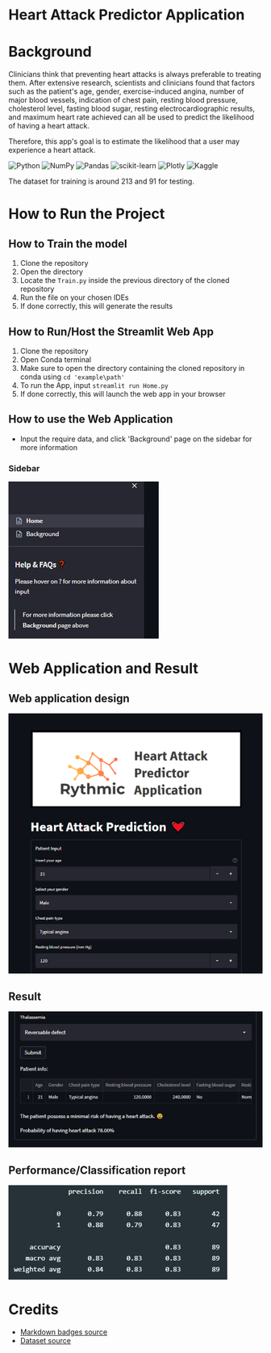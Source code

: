 # Heart Attack Predictor Application
# Background
Clinicians think that preventing heart attacks is always preferable to treating them. After extensive research, scientists and clinicians found that factors such as the patient's age, gender, exercise-induced angina, number of major blood vessels, indication of chest pain, resting blood pressure, cholesterol level, fasting blood sugar, resting electrocardiographic results, and maximum heart rate achieved can all be used to predict the likelihood of having a heart attack.

Therefore, this app's goal is to estimate the likelihood that a user may experience a heart attack.

![Python](https://img.shields.io/badge/python-3670A0?style=for-the-badge&logo=python&logoColor=ffdd54)
![NumPy](https://img.shields.io/badge/numpy-%23013243.svg?style=for-the-badge&logo=numpy&logoColor=white)
![Pandas](https://img.shields.io/badge/pandas-%23150458.svg?style=for-the-badge&logo=pandas&logoColor=white)
![scikit-learn](https://img.shields.io/badge/scikit--learn-%23F7931E.svg?style=for-the-badge&logo=scikit-learn&logoColor=white)
![Plotly](https://img.shields.io/badge/Plotly-%233F4F75.svg?style=for-the-badge&logo=plotly&logoColor=white)
![Kaggle](https://img.shields.io/badge/Kaggle-035a7d?style=for-the-badge&logo=kaggle&logoColor=white)


The dataset for training is around 213 and 91 for testing.

# How to Run the Project
## How to Train the model
1. Clone the repository
2. Open the directory
3. Locate the `Train.py` inside the previous directory of the cloned repository
4. Run the file on your chosen IDEs
5. If done correctly, this will generate the results

## How to Run/Host the Streamlit Web App
1. Clone the repository
2. Open Conda terminal
3. Make sure to open the directory containing the cloned repository in conda using `cd 'example\path'`
4. To run the App, input `streamlit run Home.py`
5. If done correctly, this will launch the web app in your browser

## How to use the Web Application
 - Input the require data, and click 'Background' page on the sidebar for more information
 ### Sidebar
![sidebar](src/sidebar.png)

# Web Application and Result

## Web application design
![Home-app](src/App-home.png)

## Result
![Result](src/result.png)
## Performance/Classification report
![class-report](src/class_report.png)


# Credits
- [Markdown badges source](https://github.com/Ileriayo/markdown-badges)
- [Dataset source](https://www.kaggle.com/datasets/rashikrahmanpritom/heart-attack-analysis-prediction-dataset)
